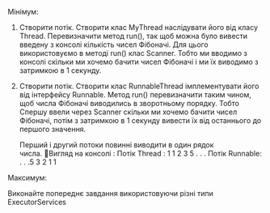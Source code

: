Мінімум: 
1. Створити потік. Створити клас MyThread наслідувати його від класу Thread. Перевизначити метод run(), так щоб можна було вивести введену з консолі кількість чисел Фібоначі. Для цього використовуємо в методі run() клас Scanner. Тобто ми вводимо з консолі скільки ми хочемо бачити чисел Фібоначі і ми їх виводимо з затримкою в 1 секунду. 

2. Створити потік. Створити клас RunnableThread імплементувати його від інтерфейсу Runnable. Метод run() перевизначити таким чином, щоб числа Фібоначі виводились в зворотньому порядку. Тобто Спершу ввели через Scanner скільки ми хочемо бачити чисел Фібоначі, потім з затримкою в 1 секунду вивести їх від останнього до першого значення. 

    Перший і другий потоки повинні виводити в один рядок числа. Вигляд на консолі : Потік Thread : 1 1 2 3 5 . . . Потік Runnable: . . .5 3 2 1 1 

Максимум: 

Виконайте попереднє завдання використовуючи різні типи ExecutorServices